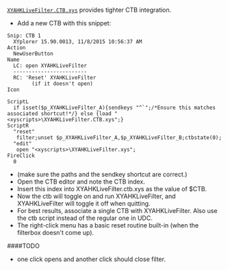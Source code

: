 [`XYAHKLiveFilter.CTB.xys`](/XYAHKLiveFilter.ctb.xys) provides tighter CTB integration.
* Add a new CTB with this snippet:
```
Snip: CTB 1
  XYplorer 15.90.0013, 11/8/2015 10:56:37 AM
Action
  NewUserButton
Name
  LC: open XYAHKLiveFilter
  ------------------------
  RC: 'Reset' XYAHKLiveFilter
        (if it doesn't open)
Icon
  
ScriptL
  if isset($p_XYAHKLiveFilter_A){sendkeys "^`";/*Ensure this matches associated shortcut!*/} else {load "<xyscripts>\XYAHKLiveFilter.CTB.xys";}
ScriptR
  "reset"
   filter;unset $p_XYAHKLiveFilter_A,$p_XYAHKLiveFilter_B;ctbstate(0);
  "edit"
   open "<xyscripts>\XYAHKLiveFilter.xys";
FireClick
  0
```
* (make sure the paths and the sendkey shortcut are correct.)
* Open the CTB editor and note the CTB index.
* Insert this index into XYAHKLiveFilter.ctb.xys as the value of $CTB.
* Now the ctb will toggle on and run XYAHKLiveFilter, and XYAHKLiveFilter will toggle it off when quitting.
* For best results, associate a single CTB with XYAHKLiveFilter. Also use the ctb script instead of the regular one in UDC.
* The right-click menu has a basic reset routine built-in (when the filterbox doesn't come up).

####TODO
* one click opens and another click should close filter.